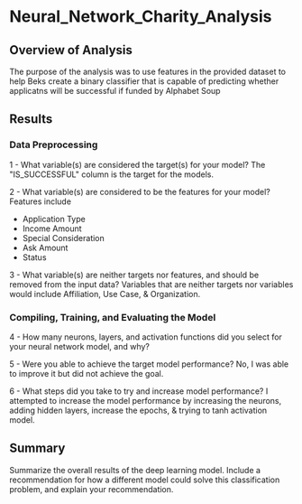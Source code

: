 # Neural_Network_Charity_Analysis

## Overview of Analysis
The purpose of the analysis was to use features in the provided dataset to help Beks create a binary classifier that is capable of predicting whether applicatns will be successful if funded by Alphabet Soup

## Results
### Data Preprocessing
1 - What variable(s) are considered the target(s) for your model?
The "IS_SUCCESSFUL" column is the target for the models. 

2 - What variable(s) are considered to be the features for your model?
Features include 
 - Application Type
 - Income Amount
 - Special Consideration
 - Ask Amount
 - Status

3 - What variable(s) are neither targets nor features, and should be removed from the input data?
Variables that are neither targets nor variables would include Affiliation, Use Case, & Organization.

### Compiling, Training, and Evaluating the Model
4 - How many neurons, layers, and activation functions did you select for your neural network model, and why?

5 - Were you able to achieve the target model performance?
No, I was able to improve it but did not achieve the goal. 

6 - What steps did you take to try and increase model performance?
I attempted to increase the model performance by increasing the neurons, adding hidden layers, increase the epochs, & trying to tanh activation model. 

## Summary
Summarize the overall results of the deep learning model. Include a recommendation for how a different model could solve this classification problem, and explain your recommendation.
